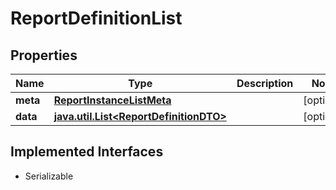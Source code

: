 

# ReportDefinitionList


## Properties

Name | Type | Description | Notes
------------ | ------------- | ------------- | -------------
**meta** | [**ReportInstanceListMeta**](ReportInstanceListMeta.md) |  |  [optional]
**data** | [**java.util.List&lt;ReportDefinitionDTO&gt;**](ReportDefinitionDTO.md) |  |  [optional]


## Implemented Interfaces

* Serializable



